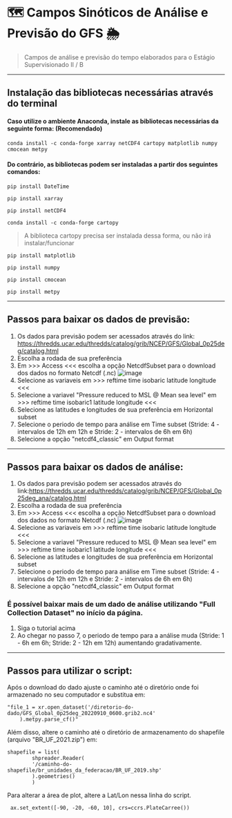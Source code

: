 # 🗺️ Campos Sinóticos de Análise e Previsão do GFS 🌦️

> Campos de análise e previsão do tempo elaborados para o Estágio Supervisionado II / B 
____________________________________________________________________________________________________________________________
## Instalação das bibliotecas necessárias através do terminal 


#### Caso utilize o ambiente Anaconda, instale as bibliotecas necessárias da seguinte forma: (Recomendado)

```
conda install -c conda-forge xarray netCDF4 cartopy matplotlib numpy cmocean metpy
```

#### Do contrário, as bibliotecas podem ser instaladas a partir dos seguintes comandos: 
```
pip install DateTime
```
```
pip install xarray
```
```
pip install netCDF4
```
```
conda install -c conda-forge cartopy
```
> A biblioteca cartopy precisa ser instalada dessa forma, ou não irá instalar/funcionar
```
pip install matplotlib
```
```
pip install numpy
```
```
pip install cmocean
```
```
pip install metpy
```
____________________________________________________________________________________________________________________________

## Passos para baixar os dados de previsão: 

1. Os dados para previsão podem ser acessados através do link: https://thredds.ucar.edu/thredds/catalog/grib/NCEP/GFS/Global_0p25deg/catalog.html
2. Escolha a rodada de sua preferência
3. Em >>> Access <<< escolha a opção NetcdfSubset para o download dos dados no formato Netcdf (.nc)
![image](https://user-images.githubusercontent.com/91283739/189402418-94e9d495-ffae-4f84-a3fd-ef30f40b3b36.png)
4. Selecione as variaveis em >>> reftime time isobaric latitude longitude <<<
5. Selecione a variavel "Pressure reduced to MSL @ Mean sea level" em >>> reftime time isobaric1 latitude longitude <<<
6. Selecione as latitudes e longitudes de sua preferência em Horizontal subset
7. Selecione o periodo de tempo para análise em Time subset (Stride: 4 - intervalos de 12h em 12h e Stride: 2 - intervalos de 6h em 6h)
8. Selecione a opção "netcdf4_classic" em Output format
____________________________________________________________________________________________________________________________

## Passos para baixar os dados de análise: 

1. Os dados para previsão podem ser acessados através do link:https://thredds.ucar.edu/thredds/catalog/grib/NCEP/GFS/Global_0p25deg_ana/catalog.html
2. Escolha a rodada de sua preferência
3. Em >>> Access <<< escolha a opção NetcdfSubset para o download dos dados no formato Netcdf (.nc)
![image](https://user-images.githubusercontent.com/91283739/189402173-d35dfdf3-7fc4-4e59-be96-0634c9da36ad.png)
4. Selecione as variaveis em >>> reftime time isobaric latitude longitude <<<
5. Selecione a variavel "Pressure reduced to MSL @ Mean sea level" em >>> reftime time isobaric1 latitude longitude <<<
6. Selecione as latitudes e longitudes de sua preferência em Horizontal subset
7. Selecione o periodo de tempo para análise em Time subset (Stride: 4 - intervalos de 12h em 12h e Stride: 2 - intervalos de 6h em 6h)
8. Selecione a opção "netcdf4_classic" em Output format

### É possível baixar mais de um dado de análise utilizando "Full Collection Dataset" no início da página.
1. Siga o tutorial acima
2. Ao chegar no passo 7, o periodo de tempo para a análise muda (Stride: 1 - 6h em 6h; Stride: 2 - 12h em 12h) aumentando gradativamente.

____________________________________________________________________________________________________________________________

## Passos para utilizar o script: 
Após o download do dado ajuste o caminho até o diretório onde foi armazenado no seu computador e substitua em: 

```
"file_1 = xr.open_dataset('/diretorio-do-dado/GFS_Global_0p25deg_20220910_0600.grib2.nc4'
    ).metpy.parse_cf()"
```    
    
Além disso, altere o caminho até o diretório de armazenamento do shapefile (arquivo "BR_UF_2021.zip") em: 

```
shapefile = list(
        shpreader.Reader(
        '/caminho-do-shapefile/br_unidades_da_federacao/BR_UF_2019.shp'
        ).geometries()
        )
```
Para alterar a área de plot, altere a Lat/Lon nessa linha do script. 

```
 ax.set_extent([-90, -20, -60, 10], crs=ccrs.PlateCarree())
```
